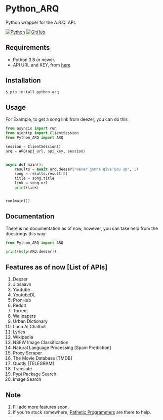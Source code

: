 # Python_ARQ

Python wrapper for the A.R.Q. API.

[![Python](http://forthebadge.com/images/badges/made-with-python.svg)](https://python.org)
[![GitHub](https://forthebadge.com/images/badges/built-by-developers.svg)](https://github.com/)

## Requirements

- Python 3.8 or newer.
- API URL and KEY, from [here](https://t.me/PatheticProgrammers).

## Installation

```sh
$ pip install python-arq
```

## Usage

For Example, to get a song link from deezer, you can do this

```py
from asyncio import run
from aiohttp import ClientSession
from Python_ARQ import ARQ

session = ClientSession()
arq = ARQ(api_url, api_key, session)


async def main():
    results = await arq.deezer("Never gonna give you up", 1)
    song = results.result[0]
    title = song.title
    link = song.url
    print(link)


run(main())
```

## Documentation

There is no documentation as of now, however, you can take help from the docstrings this way:

```py
from Python_ARQ import ARQ

print(help(ARQ.deezer))
```

## Features as of now [List of APIs]

1. Deezer
2. Jiosaavn
3. Youtube
4. YoutubeDL
4. PronHub
5. Reddit
6. Torrent
7. Wallpapers
8. Urban Dictionary
9. Luna AI Chatbot
10. Lyrics
11. Wikipedia
12. NSFW Image Classification
13. Natural Language Processing [Spam Prediction]
14. Proxy Scraper
15. The Movie Database [TMDB]
16. Quotly [TELEGRAM]
17. Translate
18. Pypi Package Search
19. Image Search

## Note

1. I'll add more features soon.
2. If you're stuck somewhere, [Pathetic Programmers](https://t.me/PatheticProgrammers) are there to help.

